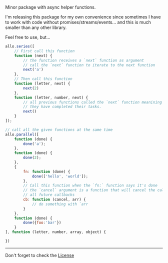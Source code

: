 Minor package with async helper functions.

I'm releasing this package for my own convenience since sometimes I have to work
with code without promises/streams/events... and this is much smaller than any other
library.

Feel free to use, but...


```javascript
allo.series([
    // First call this function
    function (next) {
        // the function receives a `next` function as argument
        // call the `next` function to iterate to the next function
        next('a')
    },
    // Then call this function
    function (letter, next) {
        next(2)
    },
    function (letter, number, next) {
        // all previous functions called the `next` function meanining
        // they have completed their tasks.
        next()
    }
]);
```

```javascript
// call all the given functions at the same time
allo.parallel([
    function (done) {
        done('a');
    },
    function (done) {
        done(2);
    },
    {
        fn: function (done) {
            done(['hello', 'world']);
        },
        // Call this function when the `fn:` function says it's done
        // the `cancel` argument is a function that will cancel the call to
        // all future callbacks
        cb: function (cancel, arr) {
            // do something with `arr
        }
    },
    function (done) {
        done({foo:'bar'})
    }
], function (letter, number, array, object) {

})
```

---

Don't forget to check the [License](./License)
